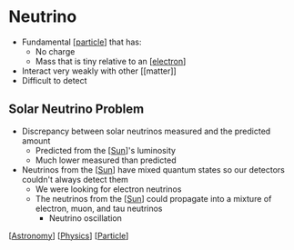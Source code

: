 # Neutrino

- Fundamental [[particle]] that has:
  - No charge
  - Mass that is tiny relative to an [[electron]]
- Interact very weakly with other [[matter]]
- Difficult to detect

## Solar Neutrino Problem

- Discrepancy between solar neutrinos measured and the predicted amount
  - Predicted from the [[Sun]]'s luminosity
  - Much lower measured than predicted
- Neutrinos from the [[Sun]] have mixed quantum states so our detectors couldn't always detect them
  - We were looking for electron neutrinos
  - The neutrinos from the [[Sun]] could propagate into a mixture of electron, muon, and tau neutrinos
    - Neutrino oscillation

[[Astronomy]] [[Physics]] [[Particle]]

[//begin]: # "Autogenerated link references for markdown compatibility"
[particle]: particle "Particle"
[electron]: electron "Electron"
[Sun]: sun "Sun"
[Astronomy]: astronomy "Astronomy"
[Physics]: physics "Physics"
[Particle]: particle "Particle"
[//end]: # "Autogenerated link references"